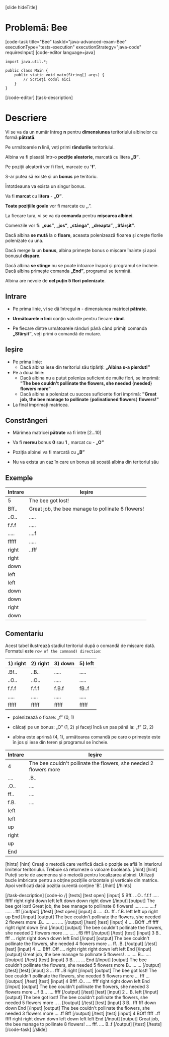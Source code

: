 [slide hideTitle]
# Problemă: Bee
[code-task title="Bee" taskId="java-advanced-exam-Bee" executionType="tests-execution" executionStrategy="java-code" requiresInput]
[code-editor language=java]
```
import java.util.*;

public class Main {
    public static void main(String[] args) {
        // Scrieți codul aici
    }
}
```
[/code-editor]
[task-description]
# Descriere

Vi se va da un număr întreg **n** pentru **dimensiunea** teritoriului albinelor cu formă **pătrată**.

Pe următoarele **n** linii, veți primi **rândurile** teritoriului.

Albina va fi plasată într-o **poziție aleatorie**, marcată cu litera **„B”**.

Pe poziții aleatorii vor fi flori, marcate cu **'f'**.

S-ar putea să existe și un **bonus** pe teritoriu.

Întotdeauna va exista un singur bonus.

Va fi **marcat** cu **litera** - **„O”**.

**Toate pozițiile goale** vor fi marcate cu „.”.

La fiecare tura, vi se va da **comanda** pentru **mișcarea albinei**.

Comenzile vor fi: **„sus”**, **„jos”**, **„stânga”**, **„dreapta”**, **„Sfârșit”**.

Dacă albina **se mută** la o **floare**, aceasta polenizează floarea și crește florile polenizate cu una.

Dacă merge la un **bonus**, albina primește bonus o mișcare înainte și apoi bonusul **dispare**.

Dacă albina **se stinge** nu se poate întoarce înapoi și programul se încheie. Dacă albina primește comanda **„End”**, programul se termină.

Albina are nevoie de **cel puțin 5 flori polenizate**.

## Intrare

- Pe prima linie, vi se dă întregul **n** - dimensiunea matricei **pătrate**.

- **Următoarele n linii** conțin valorile pentru fiecare **rând**.

- Pe fiecare dintre următoarele rânduri până când primiți comanda **„Sfârșit”**, veți primi o comandă de mutare.

## Ieșire

- Pe prima linie:
  - Dacă albina iese din teritoriul său tipăriți: **„Albina s-a pierdut!”**
- Pe a doua linie:
  - Dacă albina nu a putut poleniza suficient de multe flori, se imprimă: **"The bee couldn't pollinate the flowers, she needed** \{**needed**\} **flowers more"**
  - Dacă albina a polenizat cu succes suficiente flori imprimă: **"Great job, the bee manage to pollinate** \{**polinationed flowers**\} **flowers!"**
- La final imprimați matricea.

## Constrângeri

- Mărimea matricei **pătrate** va fi între \[2…10\]

- Va fi **mereu** bonus **0** sau **1** , marcat cu - **„O”**

- Poziția albinei va fi marcată cu **„B”**

- Nu va exista un caz în care un bonus să scoată albina din teritoriul său

## Exemple

|**Intrare**|**Ieșire**|
|-----|------|
|5|The bee got lost!|
|Bff..|Great job, the bee manage to pollinate 6 flowers!|
|..O..|.....|
|f.f.f|.....|
|.....|....f|
|fffff|.....|
|right|..fff|
|right||
|down||
|left||
|left||
|down||
|down||
|right||
|down||

## Comentariu

Acest tabel ilustrează stadiul teritoriul după o comandă de mișcare dată.
Formatul este `row of the command) direction`:

|1) right|2) right|3) down|5) left|
|---|---|---|---|
|.Bf..|..B..|.....|.....|
|..O..|..O..|.....|.....|
|f.f.f|f.f.f|f.B.f|fB..f|
|.....|.....|.....|.....|
|fffff|fffff|fffff|fffff|


- polenizează o floare: „f” (0, 1)

- călcați pe un bonus: „O” (1, 2) și faceți încă un pas până la: „f” (2, 2)

- albina este aprinsă (4, 1), următoarea comandă pe care o primește este în jos și iese din teren și programul se încheie.

|**Intrare**|**Ieșire**|
|---|---|
|4|The bee couldn't pollinate the flowers, she needed 2 flowers more|
|....|.B..|
|.O..|....|
|ff..|....|
|f.B.|....|
|left||
|left||
|up||
|right||
|up||
|End||

[hints]
[hint]
Creați o metodă care verifică dacă o poziție se află în interiorul limitelor teritoriului.
Trebuie să returneze o valoare booleană.
[/hint] 
[hint]
Puteți scrie de asemenea și o metodă pentru localizarea albinei.
Utilizați bucle imbricate pentru a obține pozițiile orizontale și verticale din matrice.
Apoi verificați dacă poziția curentă conține 'B'.
[/hint] 
[/hints] 

[/task-description]
[code-io /]
[tests]
[test open]
[input]
5
Bff..
..O..
f.f.f
.....
fffff
right
right
down
left
left
down
down
right
down
[/input]
[output]
The bee got lost!
Great job, the bee manage to pollinate 6 flowers!
.....
.....
....f
.....
..fff
[/output]
[/test]
[test open]
[input]
4
....
.O..
ff..
f.B.
left
left
up
right
up
End
[/input]
[output]
The bee couldn't pollinate the flowers, she needed 2 flowers more
.B..
....
....
....
[/output]
[/test]
[test]
[input]
4
....
BOff
..ff
ffff
right
right
down
End
[/input]
[output]
The bee couldn't pollinate the flowers, she needed 2 flowers more
....
....
..fB
ffff
[/output]
[/test]
[test]
[input]
3
B..
fff
...
right
right
down
down
left
End
[/input]
[output]
The bee couldn't pollinate the flowers, she needed 4 flowers more
...
ff.
.B.
[/output]
[/test]
[test]
[input]
4
....
Bfff
.Off
....
right
right
right
down
left
left
End
[/input]
[output]
Great job, the bee manage to pollinate 5 flowers!
....
....
B...
....
[/output]
[/test]
[test]
[input]
3
B..
...
...
End
[/input]
[output]
The bee couldn't pollinate the flowers, she needed 5 flowers more
B..
...
...
[/output]
[/test]
[test]
[input]
3
...
fff
..B
right
[/input]
[output]
The bee got lost!
The bee couldn't pollinate the flowers, she needed 5 flowers more
...
fff
...
[/output]
[/test]
[test]
[input]
4
Bfff
.O..
....
ffff
right
right
down
left
End
[/input]
[output]
The bee couldn't pollinate the flowers, she needed 3 flowers more
...f
B...
....
ffff
[/output]
[/test]
[test]
[input]
2
..
B.
left
[/input]
[output]
The bee got lost!
The bee couldn't pollinate the flowers, she needed 5 flowers more
..
..
[/output]
[/test]
[test]
[input]
3
B..
fff
fff
down
down
End
[/input]
[output]
The bee couldn't pollinate the flowers, she needed 3 flowers more
...
.ff
Bff
[/output]
[/test]
[test]
[input]
4
BOff
ffff
..ff
ffff
right
right
down
down
left
down
left
left
End
[/input]
[output]
Great job, the bee manage to pollinate 8 flowers!
....
fff.
....
B..f
[/output]
[/test]
[/tests]
[/code-task]
[/slide]
